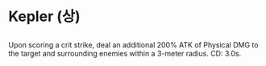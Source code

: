 # Kepler (상)

##

Upon scoring a crit strike, deal an additional 200% ATK of Physical DMG to the target and surrounding enemies within a 3-meter radius. CD: 3.0s.
